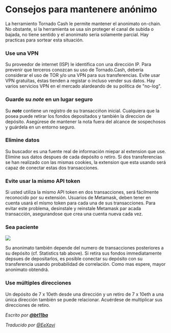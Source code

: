 # Consejos para mantenere anónimo

La herramiento Tornado Cash le permite mantener el anonimato on-chain. No obstante, si la herramienta se usa sin proteger el canal de subida o bajada, no tiene sentido y el anonimato seria solamente parcial. Hay practicas para sortear esta situación.

### Use una VPN

Su proveedor de internet \(ISP\) le identifica con una dirección IP. Para prevenir que terceros conozcan su uso de Tornado.Cash, debería considerar el uso de TOR y/o una VPN para sus transferencias. Evite usar VPN gratuïtas, éstas tienden a registar o incluso vender sus datos. Hay varios servicios VPN en el mercado alardeando de su política de "no-log".  

### Guarde su ***note*** en un lugar seguro <a id="save-your-note-in-a-safe-place"></a>

Su ***note*** contiene un registro de su transacciñon inicial. Cualquiera que la posea puede retirar los fondos depositados y también la direccion de depósito. Asegúrese de mantener la nota fuera del alcance de sospechosos y guárdela en un entorno seguro.

### Elimine datos <a id="delete-data"></a>

Su buscador es una fuente real de información miepar al extension que use. Elimine sus datos despues de cada depósito o retiro. Si dos transferencias se han realizado con las mismas cookies, la extension que esta usando será capaz de conectar estas dos transacciones.

### Evite usar la mismo API token <a id="avoid-using-the-same-api-token"></a>

Si usted utiliza la mismo API token en dos transacciones, será fácilmente reconocido por su extensión. Usuarios de Metamask, deben tener en cuenta usará el mismo token para cada una de sus transacciones. Para evitar este problema, desinstale y reinstale Metamask par acada transacción, asegurandose que crea una cuenta nueva cada vez.

### Sea paciente <a id="be-patient"></a>

![](https://gblobscdn.gitbook.com/assets%2F-MXflGk4w5pDjjlmPCuF%2F-MgQVRqU6Ff6ypW_Q-fV%2F-MgQW0ko2bOUYlnsuG0F%2Fozxj.png?alt=media&token=1debad58-aa3c-4638-9d18-1636e87e3d0a)

Su anonimato también depende del numero de transacciones posteriores a su depósito \(cf. Statistics tab above\). Si retira sus fondos immediatamente depsues de depositarlos, es posible conectar su depósito con su transferencia usando probabilidad de correlación. Como mas espere, mayor anonimato obtendrá.

### Use múltiples direcciones

Un depósito de 7 x 10eth desde una dirección y un retiro de 7 x 10eth a una única dirección también se puede relacionar. Acuérdese de multiplicar sus direcciones de retiro.

_Escrito por_ [_**@bt11ba**_](https://torn.community/u/bt11ba/)

_Traducido por_ [_@EeXavi_](https://twitter.com/EeXavi?s=09) 
